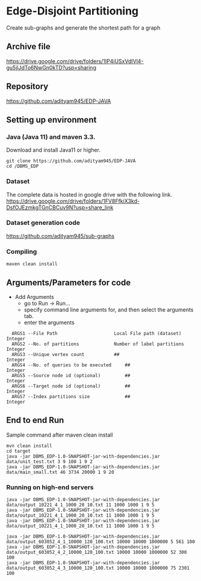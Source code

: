 # Edge-Disjoint Partitioning

Create sub-graphs and generate the shortest path for a graph

## Archive file

https://drive.google.com/drive/folders/1IP4jUSxVdIVl4-gu5jlJdTo6NwGn0kTD?usp=sharing

## Repository

https://github.com/adityam945/EDP-JAVA

## Setting up environment

### Java (Java 11) and maven 3.3.

Download and install Java11 or higher.

```
git clone https://github.com/adityam945/EDP-JAVA
cd /DBMS_EDP
```

### Dataset

The complete data is hosted in google drive with the following link.
https://drive.google.com/drive/folders/1FV8FfkiX3kd-DsfOJEzmkgTGnCBCuv9N?usp=share_link

### Dataset generation code

https://github.com/adityam945/sub-graphs

### Compiling

```
maven clean install
```

## Arguments/Parameters for code

* Add Arguments
  * go to Run -> Run…
  * specify command line arguments for, and then select the arguments tab.
  * enter the arguments

```
  ARGS1 --File Path           		    Local File path (dataset)   Integer
  ARGS2 --No. of partitions   		    Number of label partitions  Integer
  ARGS3 --Unique vertex count 		    ##                          Integer
  ARGS4 --No. of queries to be executed     ##                          Integer
  ARGS5 --Source node id (optional)         ##                          Integer
  ARGS6 --Target node id (optional)         ##                          Integer
  ARGS7 --Index partitions size             ##                          Integer
```

## End to end Run

Sample command after maven clean install

```
mvn clean install
cd target
java -jar DBMS_EDP-1.0-SNAPSHOT-jar-with-dependencies.jar data/unit_test.txt 3 9 100 1 9 2
java -jar DBMS_EDP-1.0-SNAPSHOT-jar-with-dependencies.jar data/main_small.txt 46 3734 20000 1 9 20
```

### Running on high-end servers

```
java -jar DBMS_EDP-1.0-SNAPSHOT-jar-with-dependencies.jar data/output_10221_4_1_1000_20_10.txt 11 1000 1000 1 9 5
java -jar DBMS_EDP-1.0-SNAPSHOT-jar-with-dependencies.jar data/output_10221_4_1_1000_20_10.txt 11 1000 1000 1 9 5
java -jar DBMS_EDP-1.0-SNAPSHOT-jar-with-dependencies.jar data/output_10221_4_1_1000_20_10.txt 11 1000 1000 1 9 5

java -jar DBMS_EDP-1.0-SNAPSHOT-jar-with-dependencies.jar data/output_603052_4_1_10000_120_100.txt 10000 10000 1000000 5 561 100
java -jar DBMS_EDP-1.0-SNAPSHOT-jar-with-dependencies.jar data/output_603052_4_2_10000_120_100.txt 10000 10000 1000000 52 300 100
java -jar DBMS_EDP-1.0-SNAPSHOT-jar-with-dependencies.jar data/output_603052_4_3_10000_120_100.txt 10000 10000 1000000 75 2301 100
```
